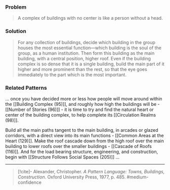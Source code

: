 ### Problem
>A complex of buildings with no center is like a person without a head.

### Solution
>For any collection of buildings, decide which building in the group houses the most essential function—which building is the soul of the group, as a human institution. Then form this building as the main building, with a central position, higher roof.
>Even if the building complex is so dense that it is a single building, build the main part of it higher and more prominent than the rest, so that the eye goes immediately to the part which is the most important.

### Related Patterns
... once you have decided more or less how people will move around within the [[Building Complex (95)]], and roughly how high the buildings will be - [[Number of Stories (96)]] - it is time to try and find the natural heart or center of the building complex, to help complete its [[Circulation Realms (98)]].

Build all the main paths tangent to the main building, in arcades or glazed corridors, with a direct view into its main functions - [[Common Areas at the Heart (129)]]. Make the roof cascade down from the high roof over the main building to lower roofs over the smaller buildings - [[Cascade of Roofs (116)]]. And for the load bearing structure, engineering, and construction, begin with [[Structure Follows Social Spaces (205)]] ...

---
> [!cite]- Alexander, Christopher. _A Pattern Language: Towns, Buildings, Construction_. Oxford University Press, 1977, p. 485.
> #medium-confidence 
